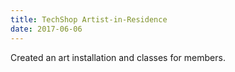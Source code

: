 ```yaml
---
title: TechShop Artist-in-Residence
date: 2017-06-06
---
```


Created an art installation and classes for members.
